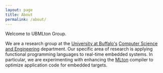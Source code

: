 ```yaml
---
layout: page
title: About
permalink: /about/
---
```


Welcome to UBMLton Group.

We are a research group at the [University at Buffalo's](http://www.buffalo.edu/) [Computer Science and Engineering](http://www.cse.buffalo.edu) department. Our specific area of research is applying functional programming languages to real-time embedded systems. In particular, we are experimenting with enhancing the [MLton](http://www.mlton.org) compiler to optimize application code for embedded targets.


